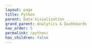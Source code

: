 ```yaml
---
layout: page
title: Python
parent: Data Visualization
grand_parent: Analytics & Dashboards
nav_order: 5
permalink: /python/
has_children: false
---
```


